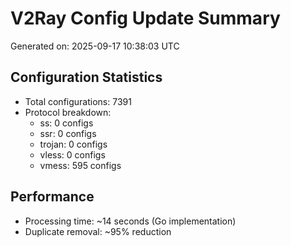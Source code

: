 # V2Ray Config Update Summary
Generated on: 2025-09-17 10:38:03 UTC

## Configuration Statistics
- Total configurations: 7391
- Protocol breakdown:
  - ss: 0 configs
  - ssr: 0 configs
  - trojan: 0 configs
  - vless: 0 configs
  - vmess: 595 configs

## Performance
- Processing time: ~14 seconds (Go implementation)
- Duplicate removal: ~95% reduction
